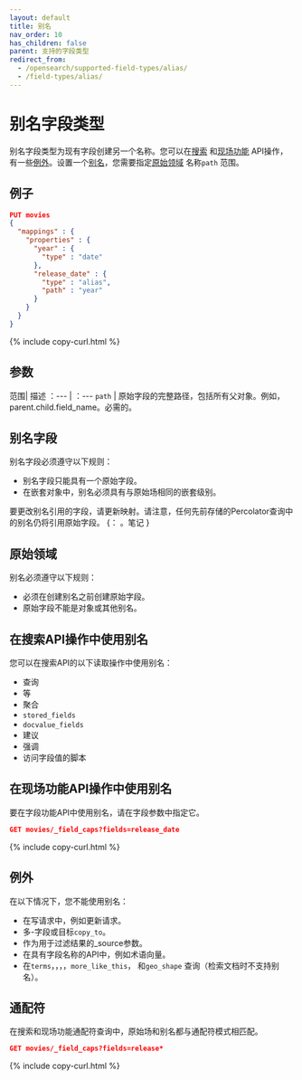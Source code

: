 ```yaml
---
layout: default
title: 别名
nav_order: 10
has_children: false
parent: 支持的字段类型
redirect_from:
  - /opensearch/supported-field-types/alias/
  - /field-types/alias/
---
```


# 别名字段类型

别名字段类型为现有字段创建另一个名称。您可以在[搜索](#using-aliases-in-search-api-operations) 和[现场功能](#using-aliases-in-field-capabilities-api-operations) API操作，有一些[例外](#exceptions)。设置一个[别名](#alias-field)，您需要指定[原始领域](#original-field) 名称`path` 范围。

## 例子

```json
PUT movies 
{
  "mappings" : {
    "properties" : {
      "year" : {
        "type" : "date"
      },
      "release_date" : {
        "type" : "alias",
        "path" : "year"
      }
    }
  }
}
```
{% include copy-curl.html %}

## 参数

范围| 描述
：--- | ：--- 
`path` | 原始字段的完整路径，包括所有父对象。例如，parent.child.field_name。必需的。

## 别名字段

别名字段必须遵守以下规则：

- 别名字段只能具有一个原始字段。
- 在嵌套对象中，别名必须具有与原始场相同的嵌套级别。

要更改别名引用的字段，请更新映射。请注意，任何先前存储的Percolator查询中的别名仍将引用原始字段。
{： 。笔记 }

## 原始领域

别名必须遵守以下规则：
- 必须在创建别名之前创建原始字段。
- 原始字段不能是对象或其他别名。

## 在搜索API操作中使用别名

您可以在搜索API的以下读取操作中使用别名：
- 查询
- 等
- 聚合
- `stored_fields`
- `docvalue_fields`
- 建议
- 强调
- 访问字段值的脚本

## 在现场功能API操作中使用别名

要在字段功能API中使用别名，请在字段参数中指定它。

```json
GET movies/_field_caps?fields=release_date
```
{% include copy-curl.html %}

## 例外

在以下情况下，您不能使用别名：
- 在写请求中，例如更新请求。
- 多-字段或目标`copy_to`。
- 作为用于过滤结果的_source参数。
- 在具有字段名称的API中，例如术语向量。
- 在`terms`，，，，`more_like_this`， 和`geo_shape` 查询（检索文档时不支持别名）。

## 通配符

在搜索和现场功能通配符查询中，原始场和别名都与通配符模式相匹配。

```json
GET movies/_field_caps?fields=release*
```
{% include copy-curl.html %}

